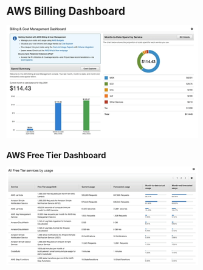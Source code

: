 # AWS Billing Dashboard

![AWS Billing Dashboard](../../images/account/billing_dashboard.png)

## AWS Free Tier Dashboard

![AWS Free Tier Dashboard](../../images/account/free_tier_dashboard.png)
